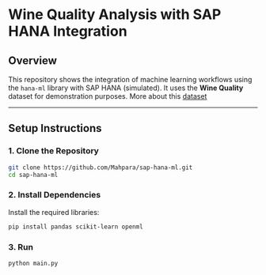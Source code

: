 # Wine Quality Analysis with SAP HANA Integration

## Overview
This repository shows the integration of machine learning workflows using the `hana-ml` library with SAP HANA (simulated). It uses the **Wine Quality** dataset for demonstration purposes. More about this [dataset](https://www.kaggle.com/datasets/yasserh/wine-quality-dataset)

---

## Setup Instructions

### 1. Clone the Repository

```bash
git clone https://github.com/Mahpara/sap-hana-ml.git
cd sap-hana-ml
```

### 2. Install Dependencies
Install the required libraries:
```bash
pip install pandas scikit-learn openml
```

### 3. Run
```bash
python main.py
```

